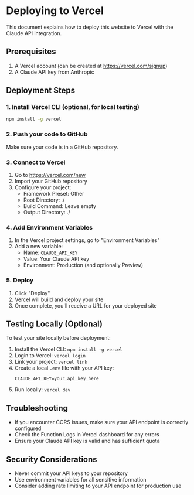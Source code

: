 # Deploying to Vercel

This document explains how to deploy this website to Vercel with the Claude API integration.

## Prerequisites

1. A Vercel account (can be created at https://vercel.com/signup)
2. A Claude API key from Anthropic

## Deployment Steps

### 1. Install Vercel CLI (optional, for local testing)

```bash
npm install -g vercel
```

### 2. Push your code to GitHub

Make sure your code is in a GitHub repository.

### 3. Connect to Vercel

1. Go to https://vercel.com/new
2. Import your GitHub repository
3. Configure your project:
   - Framework Preset: Other
   - Root Directory: ./
   - Build Command: Leave empty
   - Output Directory: ./

### 4. Add Environment Variables

1. In the Vercel project settings, go to "Environment Variables"
2. Add a new variable:
   - Name: `CLAUDE_API_KEY`
   - Value: Your Claude API key
   - Environment: Production (and optionally Preview)

### 5. Deploy

1. Click "Deploy"
2. Vercel will build and deploy your site
3. Once complete, you'll receive a URL for your deployed site

## Testing Locally (Optional)

To test your site locally before deployment:

1. Install the Vercel CLI: `npm install -g vercel`
2. Login to Vercel: `vercel login`
3. Link your project: `vercel link`
4. Create a local `.env` file with your API key:
   ```
   CLAUDE_API_KEY=your_api_key_here
   ```
5. Run locally: `vercel dev`

## Troubleshooting

- If you encounter CORS issues, make sure your API endpoint is correctly configured
- Check the Function Logs in Vercel dashboard for any errors
- Ensure your Claude API key is valid and has sufficient quota

## Security Considerations

- Never commit your API keys to your repository
- Use environment variables for all sensitive information
- Consider adding rate limiting to your API endpoint for production use